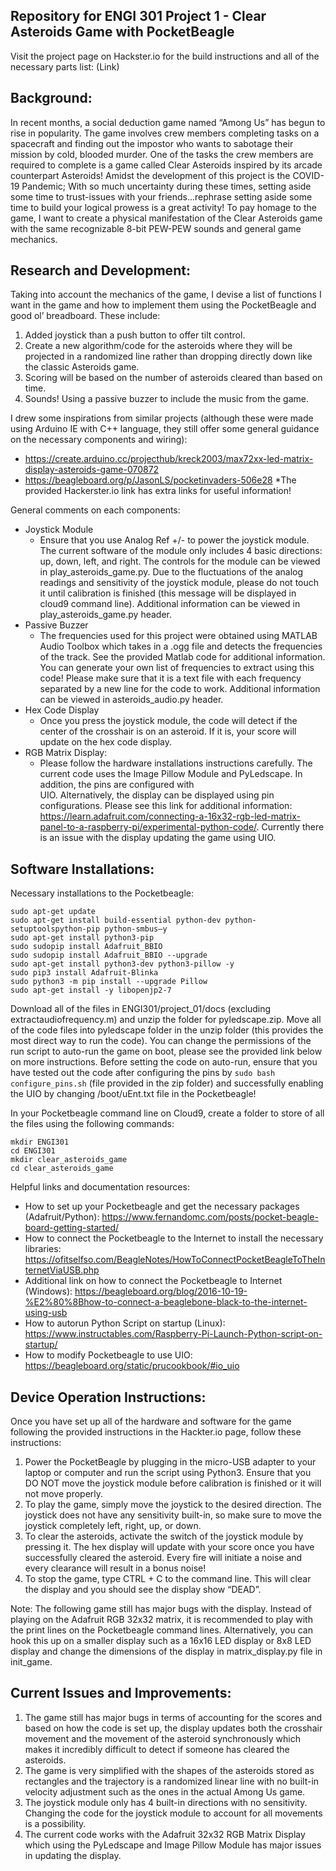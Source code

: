 Repository for ENGI 301 Project 1 - Clear Asteroids Game with PocketBeagle
- 
Visit the project page on Hackster.io for the build instructions and all of the necessary parts list:
(Link)

Background: 
- 
In recent months, a social deduction game named “Among Us” has begun to rise in popularity. The game involves crew members completing tasks on a spacecraft and finding out the impostor who wants to sabotage their mission by cold, blooded murder. One of the tasks the crew members are required to complete is a game called Clear Asteroids inspired by its arcade counterpart Asteroids! Amidst the development of this project is the COVID-19 Pandemic; With so much uncertainty during these times, setting aside some time to trust-issues with your friends...rephrase setting aside some time to build your logical prowess is a great activity! To pay homage to the game, I want to create a physical manifestation of the Clear Asteroids game with the same recognizable 8-bit PEW-PEW sounds and general game mechanics.

Research and Development:
- 
Taking into account the mechanics of the game, I devise a list of functions I want in the game and how to implement them using the PocketBeagle and good ol’ breadboard. These include:
  1. Added joystick than a push button to offer tilt control.
  2. Create a new algorithm/code for the asteroids where they will be projected in a randomized line rather than dropping directly down like the classic Asteroids game. 
  3. Scoring will be based on the number of asteroids cleared than based on time.
  4. Sounds! Using a passive buzzer to include the music from the game. 

I drew some inspirations from similar projects (although these were made using Arduino IE with C++ language, they still offer some general guidance on the necessary components and wiring):

  - https://create.arduino.cc/projecthub/kreck2003/max72xx-led-matrix-display-asteroids-game-070872
  - https://beagleboard.org/p/JasonLS/pocketinvaders-506e28
*The provided Hackerster.io link has extra links for useful information!

General comments on each components:
  - Joystick Module
    - Ensure that you use Analog Ref +/- to power the joystick module. The current software of the module only includes 4 basic directions: up, down, left, and right. The 
      controls for the module can be viewed in play_asteroids_game.py. Due to the fluctuations of the analog readings and sensitivity of the joystick module, please do not
      touch it until calibration is finished (this message will be displayed in cloud9 command line). Additional information can be viewed in play_asteroids_game.py header.
  - Passive Buzzer
    - The frequencies used for this project were obtained using MATLAB Audio Toolbox which takes in a .ogg file and detects the frequencies of the track. See the provided
      Matlab code for additional information. You can generate your own list of frequencies to extract using this code! Please make sure that it is a text file with each
      frequency separated by a new line for the code to work. Additional information can be viewed in asteroids_audio.py header.
  - Hex Code Display
    - Once you press the joystick module, the code will detect if the center of the crosshair is on an asteroid. If it is, your score will update on the hex code display.
  - RGB Matrix Display:
    - Please follow the hardware installations instructions carefully. The current code uses the Image Pillow Module and PyLedscape. In addition, the pins are configured with  
      UIO. Alternatively, the display can be displayed using pin configurations. Please see this link for additional information: https://learn.adafruit.com/connecting-a-16x32-rgb-led-matrix-panel-to-a-raspberry-pi/experimental-python-code/. Currently there is an issue with the display updating the game using UIO.

Software Installations:
-

Necessary installations to the Pocketbeagle:
  ```
  sudo apt-get update
  sudo apt-get install build-essential python-dev python-setuptoolspython-pip python-smbus–y
  sudo apt-get install python3-pip
  sudo sudopip install Adafruit_BBIO
  sudo sudopip install Adafruit_BBIO --upgrade
  sudo apt-get install python3-dev python3-pillow -y
  sudo pip3 install Adafruit-Blinka
  sudo python3 -m pip install --upgrade Pillow
  sudo apt-get install -y libopenjp2-7
  ```
Download all of the files in ENGI301/project_01/docs (excluding extractaudiofrequency.m) and unzip the folder for pyledscape.zip. Move all of the code files into
pyledscape folder in the unzip folder (this provides the most direct way to run the code). You can change the permissions of the run script to auto-run the game
on boot, please see the provided link below on more instructions. Before setting the code on auto-run, ensure that you have tested out the code after configuring the pins
by `sudo bash configure_pins.sh` (file provided in the zip folder) and successfully enabling the UIO by changing /boot/uEnt.txt file in the Pocketbeagle!

In your Pocketbeagle command line on Cloud9, create a folder to store of all the files using the following commands:

  ```
  mkdir ENGI301
  cd ENGI301
  mkdir clear_asteroids_game
  cd clear_asteroids_game
  ```

Helpful links and documentation resources:
  - How to set up your Pocketbeagle and get the necessary packages (Adafruit/Python): https://www.fernandomc.com/posts/pocket-beagle-board-getting-started/
  - How to connect the Pocketbeagle to the Internet to install the necessary libraries: https://ofitselfso.com/BeagleNotes/HowToConnectPocketBeagleToTheInternetViaUSB.php
  - Additional link on how to connect the Pocketbeagle to Internet (Windows): https://beagleboard.org/blog/2016-10-19-%E2%80%8Bhow-to-connect-a-beaglebone-black-to-the-internet-using-usb
  - How to autorun Python Script on startup (Linux): https://www.instructables.com/Raspberry-Pi-Launch-Python-script-on-startup/
  - How to modify Pocketbeagle to use UIO: https://beagleboard.org/static/prucookbook/#io_uio

Device Operation Instructions:
- 
Once you have set up all of the hardware and software for the game following the provided instructions in the Hackter.io page, follow these instructions:

  1. Power the PocketBeagle by plugging in the micro-USB adapter to your laptop or computer and run the script using Python3. Ensure that you DO NOT move the joystick module
  before calibration is finished or it will not move properly. 
  2. To play the game, simply move the joystick to the desired direction. The joystick does not have any sensitivity built-in, so make sure to move the joystick completely left,
  right, up, or down. 
  3. To clear the asteroids, activate the switch of the joystick module by pressing it. The hex display will update with your score once you have successfully cleared the
  asteroid. Every fire will initiate a noise and every clearance will result in a bonus noise!
  4. To stop the game, type CTRL + C to the command line. This will clear the display and you should see the display show “DEAD”. 

Note: The following game still has major bugs with the display. Instead of playing on the Adafruit RGB 32x32 matrix, it is recommended to play with the print lines on the Pocketbeagle command lines. Alternatively, you can hook this up on a smaller display such as a 16x16 LED display or 8x8 LED display and change the dimensions of the display in matrix_display.py file in init_game. 

Current Issues and Improvements:
- 
  1. The game still has major bugs in terms of accounting for the scores and based on how the code is set up, the display updates both the crosshair movement and the movement of 
  the asteroid synchronously which makes it incredibly difficult to detect if someone has cleared the asteroids.
  2. The game is very simplified with the shapes of the asteroids stored as rectangles and the trajectory is a randomized linear line with no built-in velocity adjustment such
  as the ones in the actual Among Us game.
  3. The joystick module only has 4 built-in directions with no sensitivity. Changing the code for the joystick module to account for all movements is a possibility.
  4. The current code works with the Adafruit 32x32 RGB Matrix Display which using the PyLedscape and Image Pillow Module has major issues in updating the display.

